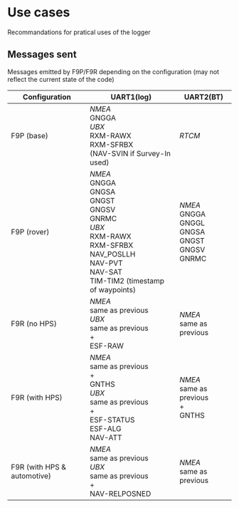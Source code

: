# Use cases
Recommandations for pratical uses of the logger
## Messages sent
Messages emitted by F9P/F9R depending on the configuration (may not reflect the current state of the code)

| Configuration | UART1(log) | UART2(BT) |
| --- | --- | --- |
| F9P (base) | _NMEA_<br>GNGGA<br>_UBX_<br>RXM-RAWX<br>RXM-SFRBX<br>(NAV-SVIN if Survey-In used)| _RTCM_ |
| F9P (rover) | _NMEA_<br>GNGGA<br>GNGSA<br>GNGST<br>GNGSV<br>GNRMC<br>_UBX_<br>RXM-RAWX<br>RXM-SFRBX<br>NAV_POSLLH<br>NAV-PVT<br>NAV-SAT<br>TIM-TIM2 (timestamp of waypoints) | _NMEA_<br>GNGGA<br>GNGGL<br>GNGSA<br>GNGST<br>GNGSV<br>GNRMC |
| F9R (no HPS) | _NMEA_<br>same as previous<br>_UBX_<br>same as previous<br>+<br>ESF-RAW | _NMEA_<br>same as previous |
| F9R (with HPS) | _NMEA_<br>same as previous<br>+<br>GNTHS<br>_UBX_<br>same as previous<br>+<br>ESF-STATUS<br>ESF-ALG<br>NAV-ATT | _NMEA_<br>same as previous<br>+<br>GNTHS |
| F9R (with HPS & automotive) | _NMEA_<br>same as previous<br>_UBX_<br>same as previous<br>+<br>NAV-RELPOSNED | _NMEA_<br>same as previous |
